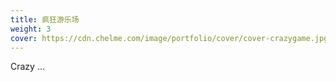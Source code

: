 ```yaml
---
title: 疯狂游乐场
weight: 3
cover: https://cdn.chelme.com/image/portfolio/cover/cover-crazygame.jpg
---
```


Crazy ...
